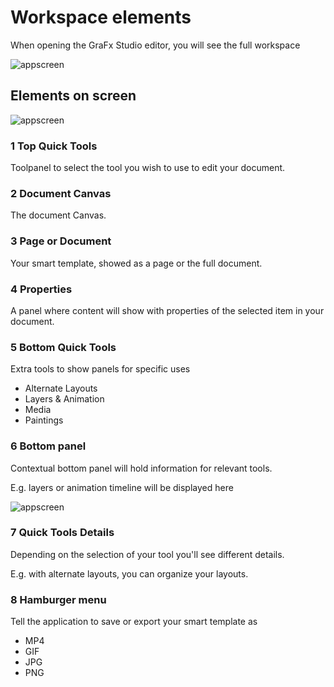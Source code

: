 # Workspace elements

When opening the GraFx Studio editor, you will see the full workspace

![appscreen](https://chilipublishdocs.imgix.net/GraFx_studio/editor03.png?w=800)

## Elements on screen

![appscreen](https://chilipublishdocs.imgix.net/GraFx_studio/editor03_parts.png?w=800)

### 1 Top Quick Tools

Toolpanel to select the tool you wish to use to edit your document.

### 2 Document Canvas

The document Canvas.

### 3 Page or Document

Your smart template, showed as a page or the full document.

### 4 Properties

A panel where content will show with properties of the selected item in your document.

### 5 Bottom Quick Tools

Extra tools to show panels for specific uses

- Alternate Layouts
- Layers & Animation
- Media
- Paintings

### 6 Bottom panel

Contextual bottom panel will hold information for relevant tools.

E.g. layers or animation timeline will be displayed here

![appscreen](https://chilipublishdocs.imgix.net/GraFx_studio/editor04_parts.png)

### 7 Quick Tools Details

Depending on the selection of your tool you'll see different details.

E.g. with alternate layouts, you can organize your layouts.

### 8 Hamburger menu

Tell the application to save or export your smart template as

- MP4
- GIF
- JPG
- PNG

